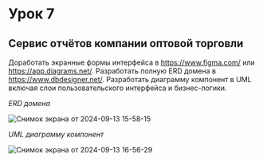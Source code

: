 # Урок 7
## Сервис отчётов компании оптовой торговли
Доработать экранные формы интерфейса в https://www.figma.com/ или https://app.diagrams.net/.
Разработать полную ERD домена в https://www.dbdesigner.net/.
Разработать диаграмму компонент в UML включая слои пользовательского интерфейса и бизнес-логики.

*ERD домена*

![Снимок экрана от 2024-09-13 15-58-15](https://github.com/user-attachments/assets/72068ece-55d9-4b10-85d0-041f65218603)

*UML диаграмму компонент*

![Снимок экрана от 2024-09-13 16-56-29](https://github.com/user-attachments/assets/bd0c6a07-2adf-4aa0-a0aa-867409902320)
